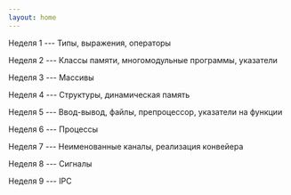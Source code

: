 ```yaml
---
layout: home
---
```


Неделя 1 --- Типы, выражения, операторы

Неделя 2 --- Классы памяти, многомодульные программы, указатели

Неделя 3 --- Массивы

Неделя 4 --- Структуры, динамическая память

Неделя 5 --- Ввод-вывод, файлы, препроцессор, указатели на функции

Неделя 6 --- Процессы

Неделя 7 --- Неименованные каналы, реализация конвейера

Неделя 8 --- Сигналы

Неделя 9 --- IPC
